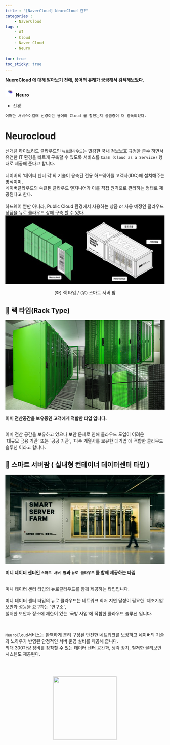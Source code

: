```yaml
---
title : "[NaverCloud] NeuroCloud 란?"
categories : 
    - NaverCloud
tags :
    - AI
    - Cloud
    - Naver Cloud
    - Neuro

toc: true
toc_sticky: true
---
```


**NueroCloud 에 대해 알아보기 전에, 용어의 유래가 궁금해서 검색해보았다.**



**<img src="https://github.com/hyundo0630/hyundo0630.github.io/blob/main/images/Naver%20Cloud%20%EA%B4%80%EB%A0%A8/Neuro.png?raw=true" width="30" height="30"> Neuro**
- 신경
```bash
어떠한 서비스이길래 신경이란 용어와 Cloud 를 합쳤는지 궁금증이 더 증폭되었다.
```

# Neurocloud
신개념 하이브리드 클라우드인 `뉴로클라우드`는 민감한 국내 정보보호 규정을 준수 하면서
유연한 IT 환경을 빠르게 구축할 수 있도록 서비스를 `CaaS (Cloud as a Service)` 형태로 제공해 준다고 합니다.
<br><br>
네이버의 '데이터 센터 각'의 기술이 응축된 전용 하드웨어를 고객사(IDC)에 설치해주는 방식이며,<br>네이버클라우드의 숙련된 클라우드 엔지니어가 이를 직접 원격으로 관리하는 형태로 제공된다고 한다.
<br><br>
하드웨어 뿐만 아니라, Public Cloud 환경에서 사용하는 상품 or 사용 예정인 클라우드 상품을 뉴로 클라우드 상에 구축 할 수 있다.
<br>
<img src="https://raw.githubusercontent.com/hyundo0630/hyundo0630.github.io/f8c1f03e9d90e27efbd6ac4b7012ea19775776f0/images/Naver%20Cloud%20%EA%B4%80%EB%A0%A8/Nuerocloud%20%EB%8F%84%EC%8B%9D.jpg">
<center>(좌) 랙 타입 / (우) 스마트 서버 팜</center>

## :city_sunrise: 랙 타입(Rack Type)
<img src="https://github.com/hyundo0630/hyundo0630.github.io/blob/main/images/Naver%20Cloud%20%EA%B4%80%EB%A0%A8/Rack%20Type.png?raw=true">

**이미 전산공간을 보유중인 고객에게 적합한 타입 입니다.**

<br>
이미 전산 공간을 보유하고 있으나 보안 문제로 인해 클라우드 도입이 어려운<br>
`대규모 금융 기관` 또는 `공공 기관`, `다수 계열사를 보유한 대기업`에 적합한 클라우드 솔루션 이라고 합니다.

## :rocket: 스마트 서버팜 ( 실내형 컨테이너 데이터센터 타입 )
<img src="https://github.com/hyundo0630/hyundo0630.github.io/blob/main/images/Naver%20Cloud%20%EA%B4%80%EB%A0%A8/%EC%8A%A4%EB%A7%88%ED%8A%B8%20%EC%84%9C%EB%B2%84%20%ED%8C%9C.jpg?raw=true">

**미니 데이터 센터인 `스마트 서버 팜`과 `뉴로 클라우드` 를 함께 제공하는 타입**

<br>
미니 데이터 센터 타입의 뉴로클라우드를 함께 제공하는 타입입니다.
<br><br>
미니 데이터 센터 타입의 뉴로 클라우드는 네트워크 최저 지연 달성이 필요한 `제조기업`<br>
보안과 성능을 요구하는 `연구소`,<br>
철저한 보안과 장소에 제한이 있는 `국방 사업`에 적합한 클라우드 솔루션 입니다.

<br><br>
`NeuroCloud`서비스는 완벽하게 분리 구성된 안전한 네트워크를 보장하고 네이버의 기술과 노하우가 반영된 안정적인 서버 운영 설비를 제공해 줍니다.
<br>
최대 300가량 장비를 장착할 수 있는 데이터 센터 공간과, 냉각 장치, 철저한 물리보안 시스템도 제공된다.


<br><br>
<div style="text-align:center;">
<img src="https://github.com/hyundo0630/hyundo0630.github.io/blob/main/images/%EA%B0%90%EC%82%AC%ED%95%A9%EB%8B%88%EB%8B%A4.gif?raw=true" width="200" height="200"> 